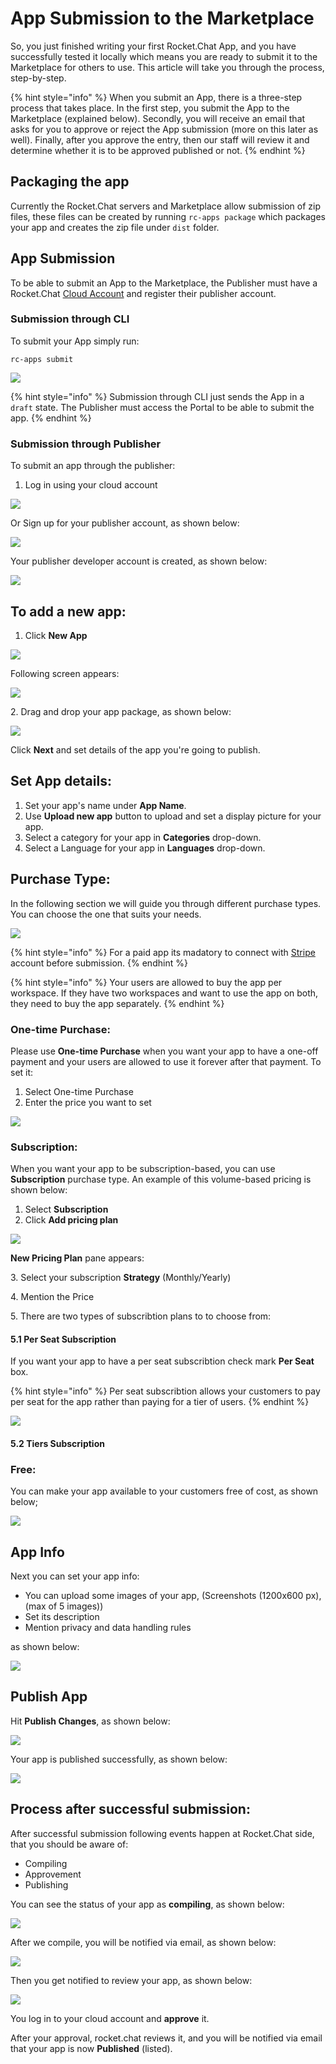 # App Submission to the Marketplace

So, you just finished writing your first Rocket.Chat App, and you have successfully tested it locally which means you are ready to submit it to the Marketplace for others to use. This article will take you through the process, step-by-step.

{% hint style="info" %}
When you submit an App, there is a three-step process that takes place. In the first step, you submit the App to the Marketplace (explained below). Secondly, you will receive an email that asks for you to approve or reject the App submission (more on this later as well). Finally, after you approve the entry, then our staff will review it and determine whether it is to be approved published or not.
{% endhint %}

## Packaging the app

Currently the Rocket.Chat servers and Marketplace allow submission of zip files, these files can be created by running `rc-apps package` which packages your app and creates the zip file under `dist` folder.

## App Submission

To be able to submit an App to the Marketplace, the Publisher must have a Rocket.Chat [Cloud Account](https://cloud.rocket.chat/login) and register their publisher account.

### Submission through CLI

To submit your App simply run:

`rc-apps submit`

![](<../../../.gitbook/assets/image (186) (1).png>)

{% hint style="info" %}
Submission through CLI just sends the App in a `draft` state. The Publisher must access the Portal to be able to submit the app.
{% endhint %}

### Submission through Publisher

To submit an app through the publisher:

1. Log in using your cloud account

![](<../../../.gitbook/assets/image (55).png>)

Or Sign up for your publisher account, as shown below:

![](<../../../.gitbook/assets/image (183).png>)

Your publisher developer account is created, as shown below:

![](<../../../.gitbook/assets/image (48).png>)

## To add a new app:

1. Click **New App**

![](<../../../.gitbook/assets/image (19).png>)

Following screen appears:

![](<../../../.gitbook/assets/image (45).png>)

2\. Drag and drop your app package, as shown below:

![](<../../../.gitbook/assets/image (64).png>)

Click **Next** and set details of the app you're going to publish.

## **Set App details:**

1. Set your app's name under **App Name**.
2. Use **Upload new app** button to upload and set a display picture for your app.
3. Select a category for your app in **Categories** drop-down.
4. Select a Language for your app in **Languages** drop-down.

## Purchase Type:

In the following section we will guide you through different purchase types. You can choose the one that suits your needs.

![](<../../../.gitbook/assets/image (56).png>)

{% hint style="info" %}
For a paid app its madatory to connect with [Stripe](https://stripe.com/) account before submission.
{% endhint %}

{% hint style="info" %}
Your users are allowed to buy the app per workspace. If they have two workspaces and want to use the app on both, they need to buy the app separately.
{% endhint %}

### One-time Purchase:

Please use **One-time Purchase** when you want your app to have a one-off payment and your users are allowed to use it forever after that payment. To set it:

1. Select One-time Purchase
2. Enter the price you want to set

![](<../../../.gitbook/assets/image (31).png>)

### Subscription:

When you want your app to be subscription-based, you can use **Subscription** purchase type. An example of this volume-based pricing is shown below:

1. Select **Subscription**
2. Click **Add pricing plan**

![](<../../../.gitbook/assets/image (11).png>)

**New Pricing Plan** pane appears:

3\. Select your subscription **Strategy** (Monthly/Yearly)

4\. Mention the Price

5\. There are two types of subscribtion plans to to choose from:

#### **5.1** Per Seat Subscription

If you want your app to have a per seat subscribtion check mark **Per Seat** box.

{% hint style="info" %}
Per seat subscribtion allows your customers to pay per seat for the app rather than paying for a tier of users.
{% endhint %}

![](<../../../.gitbook/assets/image (3).png>)

#### **5.2** Tiers Subscription

### Free:

You can make your app available to your customers free of cost, as shown below;

![](<../../../.gitbook/assets/image (2).png>)

## App Info

Next you can set your app info:

* You can upload some images of your app, (Screenshots (1200x600 px), (max of 5 images))
* Set its description
* Mention privacy and data handling rules

as shown below:

![](<../../../.gitbook/assets/image (22).png>)

## Publish App

Hit **Publish Changes**, as shown below:

![](<../../../.gitbook/assets/image (40).png>)

Your app is published successfully, as shown below:

![](<../../../.gitbook/assets/image (15).png>)

## Process after successful submission:

After successful submission following events happen at Rocket.Chat side, that you should be aware of:

* Compiling
* Approvement
* Publishing

You can see the status of your app as **compiling**, as shown below:

![](<../../../.gitbook/assets/image (191).png>)

After we compile, you will be notified via email, as shown below:

![](<../../../.gitbook/assets/image (194).png>)

Then you get notified to review your app, as shown below:

![](<../../../.gitbook/assets/image (192) (1).png>)

You log in to your cloud account and **approve** it.

After your approval, rocket.chat reviews it, and you will be notified via email that your app is now **Published** (listed).
